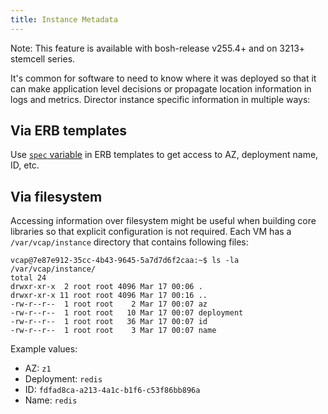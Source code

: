 ```yaml
---
title: Instance Metadata
---
```


<p class="note">Note: This feature is available with bosh-release v255.4+ and on 3213+ stemcell series.</p>

It's common for software to need to know where it was deployed so that it can make application level decisions or propagate location information in logs and metrics. Director instance specific information in multiple ways:

## Via ERB templates <a id="erb"></a>

Use [`spec` variable](jobs.md#properties-spec) in ERB templates to get access to AZ, deployment name, ID, etc.

## Via filesystem <a id="fs"></a>

Accessing information over filesystem might be useful when building core libraries so that explicit configuration is not required. Each VM has a `/var/vcap/instance` directory that contains following files:

```shell
vcap@7e87e912-35cc-4b43-9645-5a7d7d6f2caa:~$ ls -la /var/vcap/instance/
total 24
drwxr-xr-x  2 root root 4096 Mar 17 00:06 .
drwxr-xr-x 11 root root 4096 Mar 17 00:16 ..
-rw-r--r--  1 root root    2 Mar 17 00:07 az
-rw-r--r--  1 root root   10 Mar 17 00:07 deployment
-rw-r--r--  1 root root   36 Mar 17 00:07 id
-rw-r--r--  1 root root    3 Mar 17 00:07 name
```

Example values:

- AZ: `z1`
- Deployment: `redis`
- ID: `fdfad8ca-a213-4a1c-b1f6-c53f86bb896a`
- Name: `redis`
